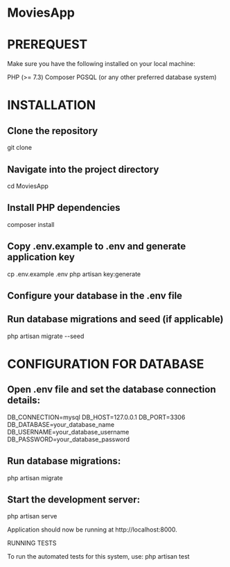 # MoviesApp

# PREREQUEST
Make sure you have the following installed on your local machine:

PHP (>= 7.3)
Composer
PGSQL (or any other preferred database system)

# INSTALLATION

## Clone the repository
git clone <repository-url>

## Navigate into the project directory
cd MoviesApp

## Install PHP dependencies
composer install

## Copy .env.example to .env and generate application key
cp .env.example .env
php artisan key:generate

## Configure your database in the .env file

## Run database migrations and seed (if applicable)
php artisan migrate --seed

# CONFIGURATION FOR DATABASE

## Open .env file and set the database connection details:
DB_CONNECTION=mysql
DB_HOST=127.0.0.1
DB_PORT=3306
DB_DATABASE=your_database_name
DB_USERNAME=your_database_username
DB_PASSWORD=your_database_password

## Run database migrations:
php artisan migrate

## Start the development server:
php artisan serve

Application should now be running at http://localhost:8000.

RUNNING TESTS

To run the automated tests for this system, use:
php artisan test

